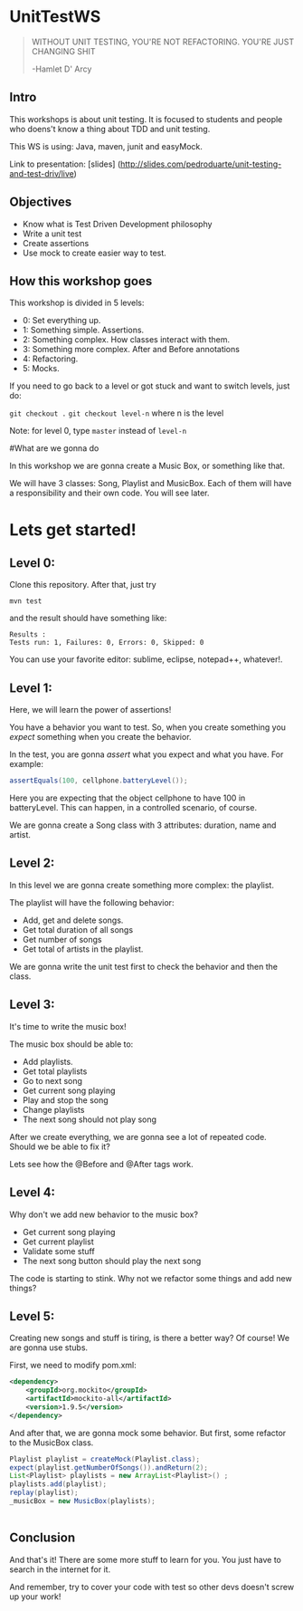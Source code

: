 # UnitTestWS

> WITHOUT UNIT TESTING, YOU'RE NOT REFACTORING. YOU'RE JUST CHANGING SHIT
> 
> -Hamlet D' Arcy

## Intro

This workshops is about unit testing. It is focused to students and people who doens't know a thing about TDD and unit testing.

This WS is using: Java, maven, junit and easyMock.

Link to presentation: [slides] (http://slides.com/pedroduarte/unit-testing-and-test-driv/live)

## Objectives

* Know what is Test Driven Development philosophy
* Write a unit test
* Create assertions
* Use mock to create easier way to test.

## How this workshop goes

This workshop is divided in 5 levels:

* 0: Set everything up. 
* 1: Something simple. Assertions.
* 2: Something complex. How classes interact with them.
* 3: Something more complex. After and Before annotations
* 4: Refactoring. 
* 5: Mocks.

If you need to go back to a level or got stuck and want to switch levels, just do:

`git checkout .` 
`git checkout level-n` where n is the level

Note: for level 0, type `master` instead of `level-n`

#What are we gonna do

In this workshop we are gonna create a Music Box, or something like that. 

We will have 3 classes: Song, Playlist and MusicBox. Each of them will have a responsibility and their own code. You will see later. 

# Lets get started!

## Level 0:

Clone this repository. After that, just try

`mvn test`
 
 
 and the result should have something like:
``` shell
Results :
Tests run: 1, Failures: 0, Errors: 0, Skipped: 0
```
You can use your favorite editor: sublime, eclipse, notepad++, whatever!.

## Level 1:

Here, we will learn the power of assertions!

You have a behavior you want to test. So, when you create something you *expect* something when you create the behavior. 
 
In the test, you are gonna *assert* what you expect and what you have. For example:

``` java
assertEquals(100, cellphone.batteryLevel());
```

Here you are expecting that the object cellphone to have 100 in batteryLevel. This can happen, in a controlled scenario, of course.

We are gonna create a Song class with 3 attributes: duration, name and artist. 

## Level 2:

In this level we are gonna create something more complex: the playlist. 

The playlist will have the following behavior:

* Add, get and delete songs.
* Get total duration of all songs
* Get number of songs
* Get total of artists in the playlist.

We are gonna write the unit test first to check the behavior and then the class.

## Level 3:

It's time to write the music box! 

The music box should be able to:

* Add playlists.
* Get total playlists
* Go to next song
* Get current song playing
* Play and stop the song
* Change playlists
* The next song should not play song

After we create everything, we are gonna see a lot of repeated code. Should we be able to fix it? 

Lets see how the @Before and @After tags work.

## Level 4:

Why don't we add new behavior to the music box?

* Get current song playing
* Get current playlist
* Validate some stuff
* The next song button should play the next song


The code is starting to stink. Why not we refactor some things and add new things?

## Level 5:

Creating new songs and stuff is tiring, is there a better way? Of course! We are gonna use stubs.

First, we need to modify pom.xml:

``` xml
<dependency>
	<groupId>org.mockito</groupId>
	<artifactId>mockito-all</artifactId>
	<version>1.9.5</version>
</dependency>
```

And after that, we are gonna mock some behavior. But first, some refactor to the MusicBox class.

``` java
Playlist playlist = createMock(Playlist.class);
expect(playlist.getNumberOfSongs()).andReturn(2);
List<Playlist> playlists = new ArrayList<Playlist>() ;
playlists.add(playlist);
replay(playlist);
_musicBox = new MusicBox(playlists);
      
```

## Conclusion

And that's it! There are some more stuff to learn for you. You just have to search in the internet for it. 

And remember, try to cover your code with test so other devs doesn't screw up your work!
